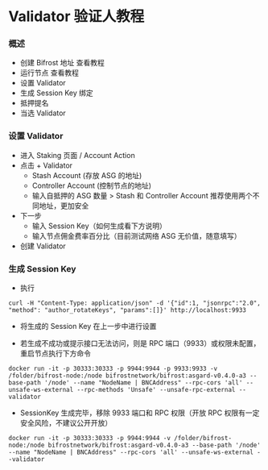 # Validator 验证人教程
### 概述
- 创建 Bifrost 地址 查看教程
- 运行节点 查看教程
- 设置 Validator
- 生成 Session Key 绑定
- 抵押提名
- 当选 Validator

### 设置 Validator
- 进入 Staking 页面 / Account Action
- 点击 + Validator
    - Stash Account (存放 ASG 的地址)
    - Controller Account (控制节点的地址)
    - 输入自抵押的 ASG 数量 > Stash 和 Controller Account 推荐使用两个不同地址，更加安全
- 下一步
    - 输入 Session Key（如何生成看下方说明）
    - 输入节点佣金费率百分比（目前测试网络 ASG 无价值，随意填写）
- 创建 Validator

### 生成 Session Key
- 执行
```
curl -H "Content-Type: application/json" -d '{"id":1, "jsonrpc":"2.0", "method": "author_rotateKeys", "params":[]}' http://localhost:9933
```
- 将生成的 Session Key 在上一步中进行设置

- 若生成不成功或提示接口无法访问，则是 RPC 端口（9933）或权限未配置，重启节点执行下方命令
```
docker run -it -p 30333:30333 -p 9944:9944 -p 9933:9933 -v /folder/bifrost-node:/node bifrostnetwork/bifrost:asgard-v0.4.0-a3 --base-path '/node' --name "NodeName | BNCAddress" --rpc-cors 'all' --unsafe-ws-external --rpc-methods 'Unsafe' --unsafe-rpc-external --validator
```

- SessionKey 生成完毕，移除 9933 端口和 RPC 权限（开放 RPC 权限有一定安全风险，不建议公开开放）
```
docker run -it -p 30333:30333 -p 9944:9944 -v /folder/bifrost-node:/node bifrostnetwork/bifrost:asgard-v0.4.0-a3 --base-path '/node' --name "NodeName | BNCAddress" --rpc-cors 'all' --unsafe-ws-external --validator
```

